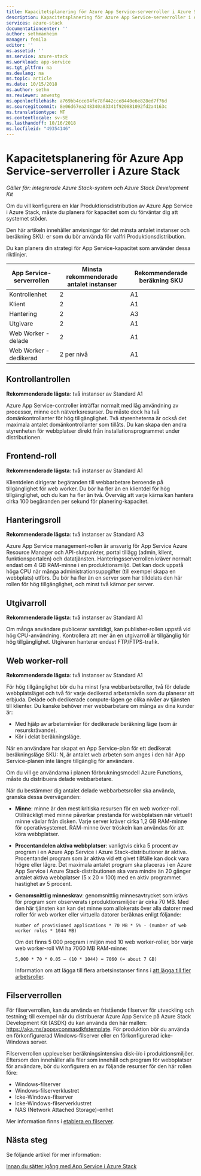 ```yaml
---
title: Kapacitetsplanering för Azure App Service-serverroller i Azure Stack | Microsoft Docs
description: Kapacitetsplanering för Azure App Service-serverroller i Azure Stack
services: azure-stack
documentationcenter: ''
author: sethmanheim
manager: femila
editor: ''
ms.assetid: ''
ms.service: azure-stack
ms.workload: app-service
ms.tgt_pltfrm: na
ms.devlang: na
ms.topic: article
ms.date: 10/15/2018
ms.author: sethm
ms.reviewer: anwestg
ms.openlocfilehash: a769bb4cce84fe78f442cce8440e6e828ed7f76d
ms.sourcegitcommit: 8e06d67ea248340a83341f920881092fd2a4163c
ms.translationtype: MT
ms.contentlocale: sv-SE
ms.lasthandoff: 10/16/2018
ms.locfileid: "49354146"
---
```

# <a name="capacity-planning-for-azure-app-service-server-roles-in-azure-stack"></a>Kapacitetsplanering för Azure App Service-serverroller i Azure Stack

*Gäller för: integrerade Azure Stack-system och Azure Stack Development Kit*

Om du vill konfigurera en klar Produktionsdistribution av Azure App Service i Azure Stack, måste du planera för kapacitet som du förväntar dig att systemet stöder.  

Den här artikeln innehåller anvisningar för det minsta antalet instanser och beräkning SKU: er som du bör använda för valfri Produktionsdistribution.

Du kan planera din strategi för App Service-kapacitet som använder dessa riktlinjer.

| App Service-serverrollen | Minsta rekommenderade antalet instanser | Rekommenderade beräkning SKU|
| --- | --- | --- |
| Kontrollenhet | 2 | A1 |
| Klient | 2 | A1 |
| Hantering | 2 | A3 |
| Utgivare | 2 | A1 |
| Web Worker - delade | 2 | A1 |
| Web Worker - dedikerad | 2 per nivå | A1 |

## <a name="controller-role"></a>Kontrollantrollen

**Rekommenderade lägsta**: två instanser av Standard A1

Azure App Service-controller inträffar normalt med låg användning av processor, minne och nätverksresurser. Du måste dock ha två domänkontrollanter för hög tillgänglighet. Två styrenheterna är också det maximala antalet domänkontrollanter som tillåts. Du kan skapa den andra styrenheten för webbplatser direkt från installationsprogrammet under distributionen.

## <a name="front-end-role"></a>Frontend-roll

**Rekommenderade lägsta**: två instanser av Standard A1

Klientdelen dirigerar begäranden till webbarbetare beroende på tillgänglighet för web worker. Du bör ha fler än en klientdel för hög tillgänglighet, och du kan ha fler än två. Överväg att varje kärna kan hantera cirka 100 begäranden per sekund för planering-kapacitet.

## <a name="management-role"></a>Hanteringsroll

**Rekommenderade lägsta**: två instanser av Standard A3

Azure App Service management-rollen är ansvarig för App Service Azure Resource Manager och API-slutpunkter, portal tillägg (admin, klient, funktionsportalen) och datatjänsten. Hanteringsserverrollen kräver normalt endast om 4 GB RAM-minne i en produktionsmiljö. Det kan dock uppstå höga CPU när många administrationsuppgifter (till exempel skapa en webbplats) utförs. Du bör ha fler än en server som har tilldelats den här rollen för hög tillgänglighet, och minst två kärnor per server.

## <a name="publisher-role"></a>Utgivarroll

**Rekommenderade lägsta**: två instanser av Standard A1

Om många användare publicerar samtidigt, kan publisher-rollen uppstå vid hög CPU-användning. Kontrollera att mer än en utgivarroll är tillgänglig för hög tillgänglighet. Utgivaren hanterar endast FTP/FTPS-trafik.

## <a name="web-worker-role"></a>Web worker-roll

**Rekommenderade lägsta**: två instanser av Standard A1

För hög tillgänglighet bör du ha minst fyra webbarbetsroller, två för delade webbplatsläget och två för varje dedikerad arbetarnivån som du planerar att erbjuda. Delade och dedikerade compute-lägen ge olika nivåer av tjänsten till klienter. Du kanske behöver mer webbarbetare om många av dina kunder är:

- Med hjälp av arbetarnivåer för dedikerade beräkning läge (som är resurskrävande).
- Kör i delat beräkningsläge.

När en användare har skapat en App Service-plan för ett dedikerat beräkningsläge SKU: N, är antalet web arbeten som anges i den här App Service-planen inte längre tillgänglig för användare.

Om du vill ge användarna i planen förbrukningsmodell Azure Functions, måste du distribuera delade webbarbetare.

När du bestämmer dig antalet delade webbarbetsroller ska använda, granska dessa överväganden:

- **Minne**: minne är den mest kritiska resursen för en web worker-roll. Otillräckligt med minne påverkar prestanda för webbplatsen när virtuellt minne växlar från disken. Varje server kräver cirka 1,2 GB RAM-minne för operativsystemet. RAM-minne över tröskeln kan användas för att köra webbplatser.
- **Procentandelen aktiva webbplatser**: vanligtvis cirka 5 procent av program i en Azure App Service i Azure Stack-distributioner är aktiva. Procentandel program som är aktiva vid ett givet tillfälle kan dock vara högre eller lägre. Det maximala antalet program ska placeras i en Azure App Service i Azure Stack-distributionen ska vara mindre än 20 gånger antalet aktiva webbplatser (5 x 20 = 100) med en aktiv programmet hastighet av 5 procent.
- **Genomsnittlig minneskrav**: genomsnittlig minnesavtrycket som krävs för program som observerats i produktionsmiljöer är cirka 70 MB. Med den här tjänsten kan kan det minne som allokerats över alla datorer med roller för web worker eller virtuella datorer beräknas enligt följande:

   `Number of provisioned applications * 70 MB * 5% - (number of web worker roles * 1044 MB)`

   Om det finns 5 000 program i miljön med 10 web worker-roller, bör varje web worker-roll VM ha 7060 MB RAM-minne:

   `5,000 * 70 * 0.05 – (10 * 1044) = 7060 (= about 7 GB)`

   Information om att lägga till flera arbetsinstanser finns i [att lägga till fler arbetsroller](azure-stack-app-service-add-worker-roles.md).

## <a name="file-server-role"></a>Filserverrollen

För filserverrollen, kan du använda en fristående filserver för utveckling och testning; till exempel när du distribuerar Azure App Service på Azure Stack Development Kit (ASDK) du kan använda den här mallen: https://aka.ms/appsvconmasdkfstemplate. För produktion bör du använda en förkonfigurerad Windows-filserver eller en förkonfigurerad icke-Windows server.

Filserverrollen upplevelser beräkningsintensiva disk-i/o i produktionsmiljöer. Eftersom den innehåller alla filer som innehåll och program för webbplatser för användare, bör du konfigurera en av följande resurser för den här rollen före:

- Windows-filserver
- Windows-filserverklustret
- Icke-Windows-filserver
- Icke-Windows-filserverklustret
- NAS (Network Attached Storage)-enhet

Mer information finns i [etablera en filserver](azure-stack-app-service-before-you-get-started.md#prepare-the-file-server).

## <a name="next-steps"></a>Nästa steg

Se följande artikel för mer information:

[Innan du sätter igång med App Service i Azure Stack](azure-stack-app-service-before-you-get-started.md)
